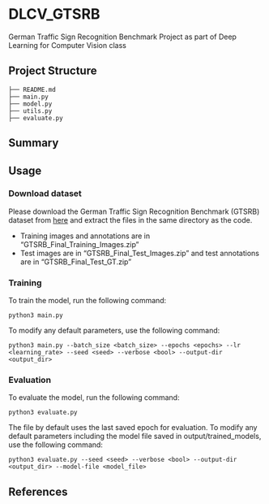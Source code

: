# DLCV_GTSRB
German Traffic Sign Recognition Benchmark Project as part of Deep Learning for Computer Vision class

## Project Structure

```
├── README.md
├── main.py
├── model.py
├── utils.py
├── evaluate.py

```

## Summary 


## Usage

### Download dataset

Please download the German Traffic Sign Recognition Benchmark (GTSRB) dataset from [here](https://sid.erda.dk/public/archives/daaeac0d7ce1152aea9b61d9f1e19370/published-archive.html) and extract the files in the same directory as the code.
- Training images and annotations are in “GTSRB_Final_Training_Images.zip”
- Test images are in “GTSRB_Final_Test_Images.zip” and test annotations are in “GTSRB_Final_Test_GT.zip”

### Training

To train the model, run the following command:
```
python3 main.py
```
To modify any default parameters, use the following command:
```
python3 main.py --batch_size <batch_size> --epochs <epochs> --lr <learning_rate> --seed <seed> --verbose <bool> --output-dir <output_dir> 
```

### Evaluation

To evaluate the model, run the following command:

```
python3 evaluate.py
```

The file by default uses the last saved epoch for evaluation. To modify any default parameters including the model file saved in output/trained_models, use the following command:
```
python3 evaluate.py --seed <seed> --verbose <bool> --output-dir <output_dir> --model-file <model_file>
```

## References

